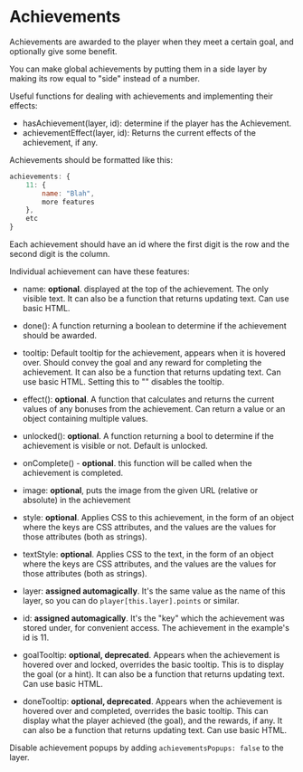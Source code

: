 # Achievements

Achievements are awarded to the player when they meet a certain goal, and optionally give some benefit.

You can make global achievements by putting them in a side layer by making its row equal to "side" instead of a number.

Useful functions for dealing with achievements and implementing their effects:

- hasAchievement(layer, id): determine if the player has the Achievement.
- achievementEffect(layer, id): Returns the current effects of the achievement, if any.

Achievements should be formatted like this:

```js
achievements: {
    11: {
        name: "Blah",
        more features
    },
    etc
}
```

Each achievement should have an id where the first digit is the row and the second digit is the column.

Individual achievement can have these features:

- name: **optional**. displayed at the top of the achievement. The only visible text. It can also be a function that returns updating text. Can use basic HTML.

- done(): A function returning a boolean to determine if the achievement should be awarded.

- tooltip: Default tooltip for the achievement, appears when it is hovered over. Should convey the goal and any reward for completing the achievement. It can also be a function that returns updating text. Can use basic HTML. Setting this to "" disables the tooltip.

- effect(): **optional**. A function that calculates and returns the current values of any bonuses from the achievement. Can return a value or an object containing multiple values.

- unlocked(): **optional**. A function returning a bool to determine if the achievement is visible or not. Default is unlocked.

- onComplete() - **optional**. this function will be called when the achievement is completed.

- image: **optional**, puts the image from the given URL (relative or absolute) in the achievement

- style: **optional**. Applies CSS to this achievement, in the form of an object where the keys are CSS attributes, and the values are the values for those attributes (both as strings).

- textStyle: **optional**. Applies CSS to the text, in the form of an object where the keys are CSS attributes, and the values are the values for those attributes (both as strings).

- layer: **assigned automagically**. It's the same value as the name of this layer, so you can do `player[this.layer].points` or similar.

- id: **assigned automagically**. It's the "key" which the achievement was stored under, for convenient access. The achievement in the example's id is 11.

- goalTooltip: **optional, deprecated**. Appears when the achievement is hovered over and locked, overrides the basic tooltip. This is to display the goal (or a hint). It can also be a function that returns updating text. Can use basic HTML.

- doneTooltip: **optional, deprecated**. Appears when the achievement is hovered over and completed, overrides the basic tooltip. This can display what the player achieved (the goal), and the rewards, if any. It can also be a function that returns updating text. Can use basic HTML.

Disable achievement popups by adding `achievementsPopups: false` to the layer.
